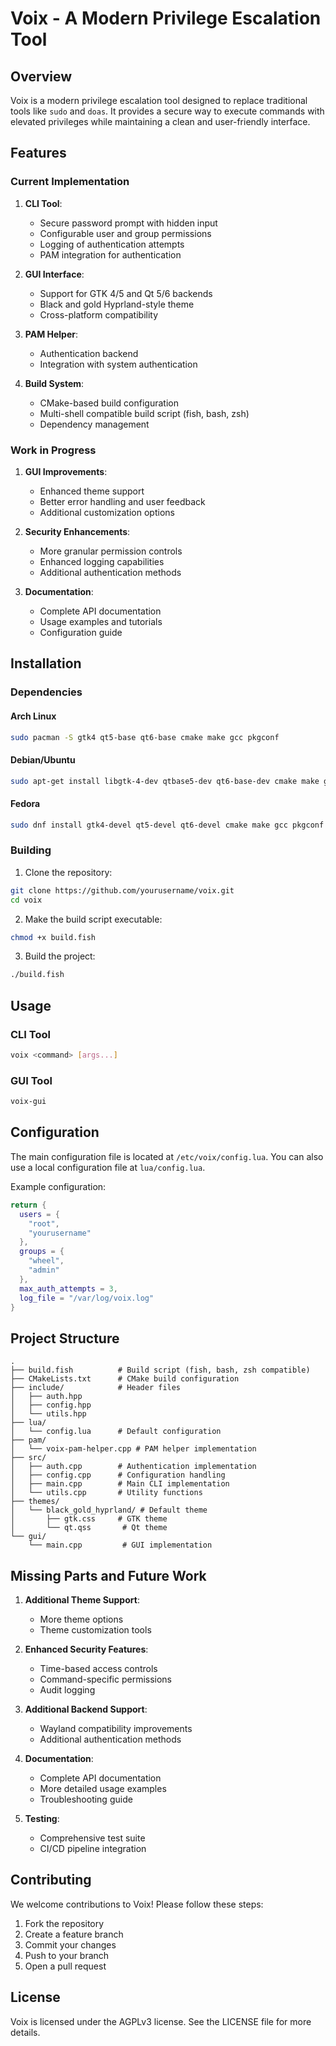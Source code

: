 # Voix - A Modern Privilege Escalation Tool

## Overview

Voix is a modern privilege escalation tool designed to replace traditional tools like `sudo` and `doas`. It provides a secure way to execute commands with elevated privileges while maintaining a clean and user-friendly interface.

## Features

### Current Implementation

1. **CLI Tool**:
   - Secure password prompt with hidden input
   - Configurable user and group permissions
   - Logging of authentication attempts
   - PAM integration for authentication

2. **GUI Interface**:
   - Support for GTK 4/5 and Qt 5/6 backends
   - Black and gold Hyprland-style theme
   - Cross-platform compatibility

3. **PAM Helper**:
   - Authentication backend
   - Integration with system authentication

4. **Build System**:
   - CMake-based build configuration
   - Multi-shell compatible build script (fish, bash, zsh)
   - Dependency management

### Work in Progress

1. **GUI Improvements**:
   - Enhanced theme support
   - Better error handling and user feedback
   - Additional customization options

2. **Security Enhancements**:
   - More granular permission controls
   - Enhanced logging capabilities
   - Additional authentication methods

3. **Documentation**:
   - Complete API documentation
   - Usage examples and tutorials
   - Configuration guide

## Installation

### Dependencies

#### Arch Linux
```bash
sudo pacman -S gtk4 qt5-base qt6-base cmake make gcc pkgconf
```

#### Debian/Ubuntu
```bash
sudo apt-get install libgtk-4-dev qtbase5-dev qt6-base-dev cmake make gcc pkg-config
```

#### Fedora
```bash
sudo dnf install gtk4-devel qt5-devel qt6-devel cmake make gcc pkgconf
```

### Building

1. Clone the repository:
```bash
git clone https://github.com/yourusername/voix.git
cd voix
```

2. Make the build script executable:
```bash
chmod +x build.fish
```

3. Build the project:
```bash
./build.fish
```

## Usage

### CLI Tool
```bash
voix <command> [args...]
```

### GUI Tool
```bash
voix-gui
```

## Configuration

The main configuration file is located at `/etc/voix/config.lua`. You can also use a local configuration file at `lua/config.lua`.

Example configuration:
```lua
return {
  users = {
    "root",
    "yourusername"
  },
  groups = {
    "wheel",
    "admin"
  },
  max_auth_attempts = 3,
  log_file = "/var/log/voix.log"
}
```

## Project Structure

```
.
├── build.fish          # Build script (fish, bash, zsh compatible)
├── CMakeLists.txt      # CMake build configuration
├── include/            # Header files
│   ├── auth.hpp
│   ├── config.hpp
│   └── utils.hpp
├── lua/
│   └── config.lua      # Default configuration
├── pam/
│   └── voix-pam-helper.cpp # PAM helper implementation
├── src/
│   ├── auth.cpp        # Authentication implementation
│   ├── config.cpp      # Configuration handling
│   ├── main.cpp        # Main CLI implementation
│   └── utils.cpp       # Utility functions
├── themes/
│   └── black_gold_hyprland/ # Default theme
│       ├── gtk.css     # GTK theme
│       └── qt.qss       # Qt theme
└── gui/
    └── main.cpp         # GUI implementation
```

## Missing Parts and Future Work

1. **Additional Theme Support**:
   - More theme options
   - Theme customization tools

2. **Enhanced Security Features**:
   - Time-based access controls
   - Command-specific permissions
   - Audit logging

3. **Additional Backend Support**:
   - Wayland compatibility improvements
   - Additional authentication methods

4. **Documentation**:
   - Complete API documentation
   - More detailed usage examples
   - Troubleshooting guide

5. **Testing**:
   - Comprehensive test suite
   - CI/CD pipeline integration

## Contributing

We welcome contributions to Voix! Please follow these steps:

1. Fork the repository
2. Create a feature branch
3. Commit your changes
4. Push to your branch
5. Open a pull request

## License

Voix is licensed under the AGPLv3 license. See the LICENSE file for more details.
